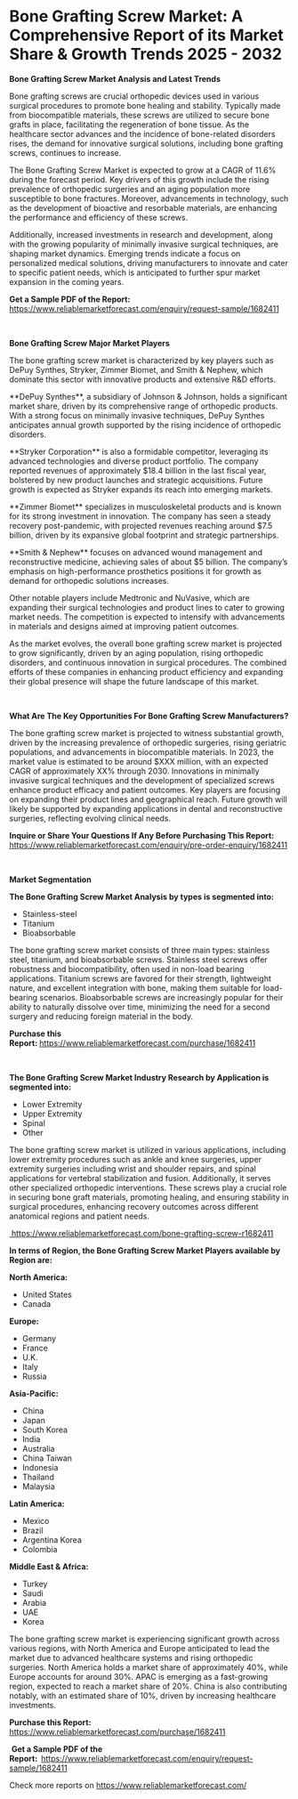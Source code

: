 <p><h1>Bone Grafting Screw Market: A Comprehensive Report of its Market Share & Growth Trends 2025 - 2032</h1></p><p><strong>Bone Grafting Screw Market Analysis and Latest Trends</strong></p>
<p><p>Bone grafting screws are crucial orthopedic devices used in various surgical procedures to promote bone healing and stability. Typically made from biocompatible materials, these screws are utilized to secure bone grafts in place, facilitating the regeneration of bone tissue. As the healthcare sector advances and the incidence of bone-related disorders rises, the demand for innovative surgical solutions, including bone grafting screws, continues to increase.</p><p>The Bone Grafting Screw Market is expected to grow at a CAGR of 11.6% during the forecast period. Key drivers of this growth include the rising prevalence of orthopedic surgeries and an aging population more susceptible to bone fractures. Moreover, advancements in technology, such as the development of bioactive and resorbable materials, are enhancing the performance and efficiency of these screws. </p><p>Additionally, increased investments in research and development, along with the growing popularity of minimally invasive surgical techniques, are shaping market dynamics. Emerging trends indicate a focus on personalized medical solutions, driving manufacturers to innovate and cater to specific patient needs, which is anticipated to further spur market expansion in the coming years.</p></p>
<p><strong>Get a Sample PDF of the Report:&nbsp;</strong> <a href="https://www.reliablemarketforecast.com/enquiry/request-sample/1682411?utm_campaign=3512&utm_medium=2&utm_source=Github&utm_content=ia&utm_term=26032025&utm_id=bone-grafting-screw">https://www.reliablemarketforecast.com/enquiry/request-sample/1682411</a></p>
<p>&nbsp;</p>
<p><strong>Bone Grafting Screw Major Market Players</strong></p>
<p><p>The bone grafting screw market is characterized by key players such as DePuy Synthes, Stryker, Zimmer Biomet, and Smith & Nephew, which dominate this sector with innovative products and extensive R&D efforts.</p><p>**DePuy Synthes**, a subsidiary of Johnson & Johnson, holds a significant market share, driven by its comprehensive range of orthopedic products. With a strong focus on minimally invasive techniques, DePuy Synthes anticipates annual growth supported by the rising incidence of orthopedic disorders.</p><p>**Stryker Corporation** is also a formidable competitor, leveraging its advanced technologies and diverse product portfolio. The company reported revenues of approximately $18.4 billion in the last fiscal year, bolstered by new product launches and strategic acquisitions. Future growth is expected as Stryker expands its reach into emerging markets.</p><p>**Zimmer Biomet** specializes in musculoskeletal products and is known for its strong investment in innovation. The company has seen a steady recovery post-pandemic, with projected revenues reaching around $7.5 billion, driven by its expansive global footprint and strategic partnerships.</p><p>**Smith & Nephew** focuses on advanced wound management and reconstructive medicine, achieving sales of about $5 billion. The company’s emphasis on high-performance prosthetics positions it for growth as demand for orthopedic solutions increases.</p><p>Other notable players include Medtronic and NuVasive, which are expanding their surgical technologies and product lines to cater to growing market needs. The competition is expected to intensify with advancements in materials and designs aimed at improving patient outcomes.</p><p>As the market evolves, the overall bone grafting screw market is projected to grow significantly, driven by an aging population, rising orthopedic disorders, and continuous innovation in surgical procedures. The combined efforts of these companies in enhancing product efficiency and expanding their global presence will shape the future landscape of this market.</p></p>
<p>&nbsp;</p>
<p><strong>What Are The Key Opportunities For Bone Grafting Screw Manufacturers?</strong></p>
<p><p>The bone grafting screw market is projected to witness substantial growth, driven by the increasing prevalence of orthopedic surgeries, rising geriatric populations, and advancements in biocompatible materials. In 2023, the market value is estimated to be around $XXX million, with an expected CAGR of approximately XX% through 2030. Innovations in minimally invasive surgical techniques and the development of specialized screws enhance product efficacy and patient outcomes. Key players are focusing on expanding their product lines and geographical reach. Future growth will likely be supported by expanding applications in dental and reconstructive surgeries, reflecting evolving clinical needs.</p></p>
<p><strong>Inquire or Share Your Questions If Any Before Purchasing This Report:</strong> <a href="https://www.reliablemarketforecast.com/enquiry/pre-order-enquiry/1682411?utm_campaign=3512&utm_medium=2&utm_source=Github&utm_content=ia&utm_term=26032025&utm_id=bone-grafting-screw">https://www.reliablemarketforecast.com/enquiry/pre-order-enquiry/1682411</a></p>
<p>&nbsp;</p>
<p><strong>Market Segmentation</strong></p>
<p><strong>The Bone Grafting Screw Market Analysis by types is segmented into:</strong></p>
<p><ul><li>Stainless-steel</li><li>Titanium</li><li>Bioabsorbable</li></ul></p>
<p><p>The bone grafting screw market consists of three main types: stainless steel, titanium, and bioabsorbable screws. Stainless steel screws offer robustness and biocompatibility, often used in non-load bearing applications. Titanium screws are favored for their strength, lightweight nature, and excellent integration with bone, making them suitable for load-bearing scenarios. Bioabsorbable screws are increasingly popular for their ability to naturally dissolve over time, minimizing the need for a second surgery and reducing foreign material in the body.</p></p>
<p><strong>Purchase this Report:&nbsp;</strong><a href="https://www.reliablemarketforecast.com/purchase/1682411?utm_campaign=3512&utm_medium=2&utm_source=Github&utm_content=ia&utm_term=26032025&utm_id=bone-grafting-screw">https://www.reliablemarketforecast.com/purchase/1682411</a></p>
<p>&nbsp;</p>
<p><strong>The Bone Grafting Screw Market Industry Research by Application is segmented into:</strong></p>
<p><ul><li>Lower Extremity</li><li>Upper Extremity</li><li>Spinal</li><li>Other</li></ul></p>
<p><p>The bone grafting screw market is utilized in various applications, including lower extremity procedures such as ankle and knee surgeries, upper extremity surgeries including wrist and shoulder repairs, and spinal applications for vertebral stabilization and fusion. Additionally, it serves other specialized orthopedic interventions. These screws play a crucial role in securing bone graft materials, promoting healing, and ensuring stability in surgical procedures, enhancing recovery outcomes across different anatomical regions and patient needs.</p></p>
<p><a href="https://www.reliablemarketforecast.com/bone-grafting-screw-r1682411?utm_campaign=3512&utm_medium=2&utm_source=Github&utm_content=ia&utm_term=26032025&utm_id=bone-grafting-screw">&nbsp;https://www.reliablemarketforecast.com/bone-grafting-screw-r1682411</a></p>
<p><strong>In terms of Region, the Bone Grafting Screw Market Players available by Region are:</strong></p>
<p>
    <p> <strong> North America: </strong>
        <ul>
            <li>United States</li>
            <li>Canada</li>
        </ul>
        </p> 
    <p> <strong> Europe: </strong>
        <ul>
            <li>Germany</li>
            <li>France</li>
            <li>U.K.</li>
            <li>Italy</li>
            <li>Russia</li>
        </ul>
        </p> 
    <p> <strong> Asia-Pacific: </strong>
        <ul>
            <li>China</li>
            <li>Japan</li>
            <li>South Korea</li>
            <li>India</li>
            <li>Australia</li>
            <li>China Taiwan</li>
            <li>Indonesia</li>
            <li>Thailand</li>
            <li>Malaysia</li>
        </ul>
        </p> 
    <p> <strong> Latin America: </strong>
        <ul>
            <li>Mexico</li>
            <li>Brazil</li>
            <li>Argentina Korea</li>
            <li>Colombia</li>
        </ul>
        </p> 
    <p> <strong> Middle East & Africa: </strong>
        <ul>
            <li>Turkey</li>
            <li>Saudi</li>
            <li>Arabia</li>
            <li>UAE</li>
            <li>Korea</li>
        </ul>
    </p>
    </p>
<p><p>The bone grafting screw market is experiencing significant growth across various regions, with North America and Europe anticipated to lead the market due to advanced healthcare systems and rising orthopedic surgeries. North America holds a market share of approximately 40%, while Europe accounts for around 30%. APAC is emerging as a fast-growing region, expected to reach a market share of 20%. China is also contributing notably, with an estimated share of 10%, driven by increasing healthcare investments.</p></p>
<p><strong>Purchase this Report: </strong><a href="https://www.reliablemarketforecast.com/purchase/1682411?utm_campaign=3512&utm_medium=2&utm_source=Github&utm_content=ia&utm_term=26032025&utm_id=bone-grafting-screw">https://www.reliablemarketforecast.com/purchase/1682411</a></p>
<p>&nbsp;<strong>Get a Sample PDF of the Report:&nbsp;&nbsp;</strong><a href="https://www.reliablemarketforecast.com/enquiry/request-sample/1682411?utm_campaign=3512&utm_medium=2&utm_source=Github&utm_content=ia&utm_term=26032025&utm_id=bone-grafting-screw">https://www.reliablemarketforecast.com/enquiry/request-sample/1682411</a></p>
<p><strong></strong></p>
<p>Check more reports on <a href="https://www.reliablemarketforecast.com/?utm_campaign=3512&utm_medium=2&utm_source=Github&utm_content=ia&utm_term=26032025&utm_id=bone-grafting-screw">https://www.reliablemarketforecast.com/</a></p>